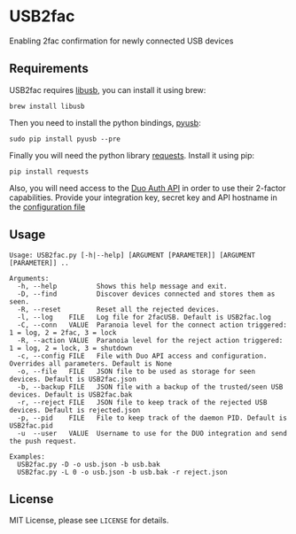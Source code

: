 # USB2fac

Enabling 2fac confirmation for newly connected USB devices

## Requirements

USB2fac requires [libusb](http://libusb.info/), you can install it using brew:

```
brew install libusb
```

Then you need to install the python bindings, [pyusb](https://walac.github.io/pyusb/):

```
sudo pip install pyusb --pre
```

Finally you will need the python library [requests](http://docs.python-requests.org/). Install it using pip:

```
pip install requests
```

Also, you will need access to the [Duo Auth API](https://duo.com/docs/authapi) in order to use their 2-factor capabilities.
Provide your integration key, secret key and API hostname in the [configuration file](https://github.com/uber/usb2fac/blob/master/config.ini.example)

## Usage

```
Usage: USB2fac.py [-h|--help] [ARGUMENT [PARAMETER]] [ARGUMENT [PARAMETER]] ..

Arguments:
  -h, --help          Shows this help message and exit.
  -D, --find          Discover devices connected and stores them as seen.
  -R, --reset         Reset all the rejected devices.
  -l, --log    FILE   Log file for 2facUSB. Default is USB2fac.log
  -C, --conn   VALUE  Paranoia level for the connect action triggered: 1 = log, 2 = 2fac, 3 = lock
  -R, --action VALUE  Paranoia level for the reject action triggered: 1 = log, 2 = lock, 3 = shutdown
  -c, --config FILE   File with Duo API access and configuration. Overrides all parameters. Default is None
  -o, --file   FILE   JSON file to be used as storage for seen devices. Default is USB2fac.json
  -b, --backup FILE   JSON file with a backup of the trusted/seen USB devices. Default is USB2fac.bak
  -r, --reject FILE   JSON file to keep track of the rejected USB devices. Default is rejected.json
  -p, --pid    FILE   File to keep track of the daemon PID. Default is USB2fac.pid
  -u  --user   VALUE  Username to use for the DUO integration and send the push request.

Examples:
  USB2fac.py -D -o usb.json -b usb.bak
  USB2fac.py -L 0 -o usb.json -b usb.bak -r reject.json
```

## License

MIT License, please see `LICENSE` for details.
